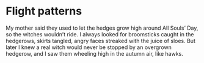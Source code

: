 Flight patterns
===============
My mother said they used to let the hedges grow high around All Souls’ Day, so the witches wouldn’t ride. I always looked for broomsticks caught in the hedgerows, skirts tangled, angry faces streaked with the juice of sloes. But later I knew a real witch would never be stopped by an overgrown hedgerow, and I saw them wheeling high in the autumn air, like hawks.